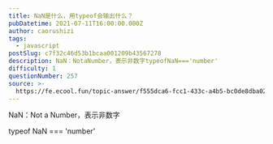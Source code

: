 ```yaml
---
title: NaN是什么，用typeof会输出什么？
pubDatetime: 2021-07-11T16:00:00.000Z
author: caorushizi
tags:
  - javascript
postSlug: c7f32c46d53b1bcaa001209b43567278
description: NaN：NotaNumber，表示非数字typeofNaN==='number'
difficulty: 1
questionNumber: 257
source: >-
  https://fe.ecool.fun/topic-answer/f555dca6-fcc1-433c-a4b5-bc0de8dba02b?orderBy=updateTime&order=desc&tagId=10
---
```


NaN：Not a Number，表示非数字

typeof NaN === 'number'
